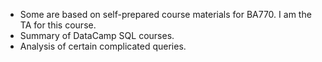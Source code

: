 * Some are based on self-prepared course materials for BA770. I am the TA for this course.
* Summary of DataCamp SQL courses.
* Analysis of certain complicated queries.
